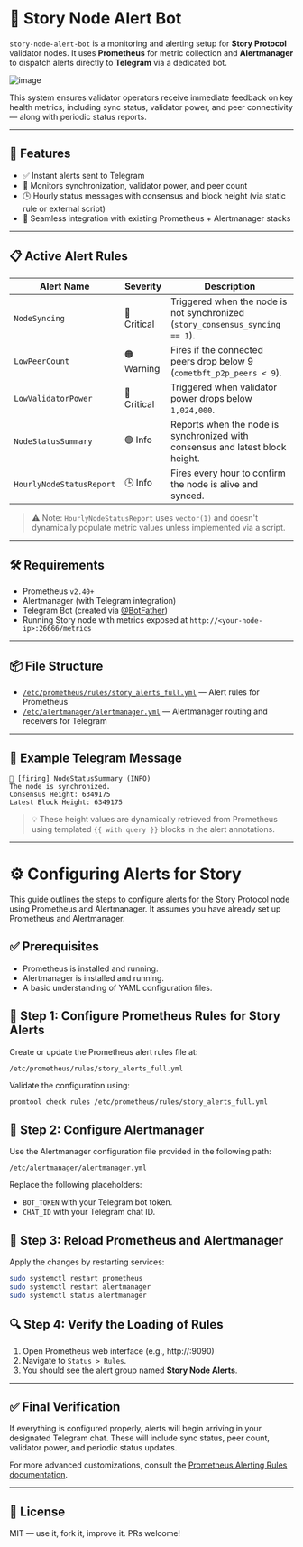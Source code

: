 
# 📡 Story Node Alert Bot

`story-node-alert-bot` is a monitoring and alerting setup for **Story Protocol** validator nodes. It uses **Prometheus** for metric collection and **Alertmanager** to dispatch alerts directly to **Telegram** via a dedicated bot.

![image](https://github.com/user-attachments/assets/d0525936-6700-4cfa-97b8-9ea5d339e2dc)

This system ensures validator operators receive immediate feedback on key health metrics, including sync status, validator power, and peer connectivity — along with periodic status reports.

---

## 🚀 Features

- ✅ Instant alerts sent to Telegram  
- 🧠 Monitors synchronization, validator power, and peer count  
- 🕒 Hourly status messages with consensus and block height (via static rule or external script)  
- 🔧 Seamless integration with existing Prometheus + Alertmanager stacks  

---

## 📋 Active Alert Rules

| Alert Name               | Severity    | Description                                                                 |
|--------------------------|-------------|-----------------------------------------------------------------------------|
| `NodeSyncing`            | 🔴 Critical | Triggered when the node is not synchronized (`story_consensus_syncing == 1`). |
| `LowPeerCount`           | 🟠 Warning  | Fires if the connected peers drop below 9 (`cometbft_p2p_peers < 9`).        |
| `LowValidatorPower`      | 🔴 Critical | Triggered when validator power drops below `1,024,000`.                      |
| `NodeStatusSummary`      | 🟢 Info     | Reports when the node is synchronized with consensus and latest block height. |
| `HourlyNodeStatusReport` | 🕒 Info     | Fires every hour to confirm the node is alive and synced.                   |

> ⚠️ Note: `HourlyNodeStatusReport` uses `vector(1)` and doesn't dynamically populate metric values unless implemented via a script.

---

## 🛠️ Requirements

- Prometheus `v2.40+`  
- Alertmanager (with Telegram integration)  
- Telegram Bot (created via [@BotFather](https://t.me/BotFather))  
- Running Story node with metrics exposed at `http://<your-node-ip>:26666/metrics`  

---

## 📦 File Structure

- [`/etc/prometheus/rules/story_alerts_full.yml`](./etc/prometheus/rules/story_alerts_full.yml) — Alert rules for Prometheus  
- [`/etc/alertmanager/alertmanager.yml`](./etc/alertmanager/alertmanager.yml) — Alertmanager routing and receivers for Telegram  

---

## 📲 Example Telegram Message

```
📡 [firing] NodeStatusSummary (INFO)
The node is synchronized.
Consensus Height: 6349175
Latest Block Height: 6349175
```

> 💡 These height values are dynamically retrieved from Prometheus using templated `{{ with query }}` blocks in the alert annotations.

---

# ⚙️ Configuring Alerts for Story

This guide outlines the steps to configure alerts for the Story Protocol node using Prometheus and Alertmanager. It assumes you have already set up Prometheus and Alertmanager.

## ✅ Prerequisites

- Prometheus is installed and running.  
- Alertmanager is installed and running.  
- A basic understanding of YAML configuration files.  

## 📍 Step 1: Configure Prometheus Rules for Story Alerts

Create or update the Prometheus alert rules file at:

```
/etc/prometheus/rules/story_alerts_full.yml
```

Validate the configuration using:

```bash
promtool check rules /etc/prometheus/rules/story_alerts_full.yml
```

## 🧩 Step 2: Configure Alertmanager

Use the Alertmanager configuration file provided in the following path:

```
/etc/alertmanager/alertmanager.yml
```

Replace the following placeholders:
- `BOT_TOKEN` with your Telegram bot token.  
- `CHAT_ID` with your Telegram chat ID.  

## 🔄 Step 3: Reload Prometheus and Alertmanager

Apply the changes by restarting services:

```bash
sudo systemctl restart prometheus
sudo systemctl restart alertmanager
sudo systemctl status alertmanager
```

## 🔍 Step 4: Verify the Loading of Rules

1. Open Prometheus web interface (e.g., http://<your-node-ip>:9090)  
2. Navigate to `Status > Rules`.  
3. You should see the alert group named **Story Node Alerts**.

---

## ✅ Final Verification

If everything is configured properly, alerts will begin arriving in your designated Telegram chat. These will include sync status, peer count, validator power, and periodic status updates.

For more advanced customizations, consult the [Prometheus Alerting Rules documentation](https://prometheus.io/docs/alerting/latest/rules/).

---

## 📄 License

MIT — use it, fork it, improve it. PRs welcome!
